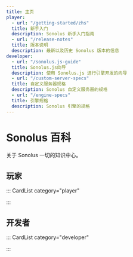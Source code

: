```yaml
---
title: 主页
player:
  - url: "/getting-started/zhs"
  title: 新手入门
  description: Sonolus 新手入门指南
  - url: "/release-notes"
  title: 版本说明
  description: 最新以及历史 Sonolus 版本的信息
developer:
  - url: "/sonolus.js-guide"
  title: Sonolus.js向导
  description: 使用 Sonolus.js 进行引擎开发的向导
  - url: "/custom-server-specs"
  title: 自定义服务器规格
  description: Sonolus 自定义服务器的规格
  - url: "/engine-specs"
  title: 引擎规格
  description: Sonolus 引擎的规格
---
```


# Sonolus 百科

关于 Sonolus 一切的知识中心。

## 玩家

::: CardList category="player"

:::

## 开发者

::: CardList category="developer"

:::
